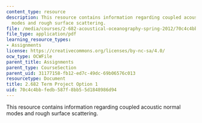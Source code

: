 ```yaml
---
content_type: resource
description: This resource contains information regarding coupled acoustic normal
  modes and rough surface scattering.
file: /media/courses/2-682-acoustical-oceanography-spring-2012/70c4c4bbfedb587f8bb55d1848986d94_MIT2_682S12_termproject_01.pdf
file_type: application/pdf
learning_resource_types:
- Assignments
license: https://creativecommons.org/licenses/by-nc-sa/4.0/
ocw_type: OCWFile
parent_title: Assignments
parent_type: CourseSection
parent_uid: 31177158-fb12-ed7c-49dc-69b06576c013
resourcetype: Document
title: 2.682 Term Project Option 1
uid: 70c4c4bb-fedb-587f-8bb5-5d1848986d94
---
```

This resource contains information regarding coupled acoustic normal modes and rough surface scattering.